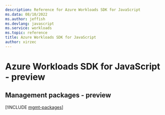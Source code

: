 ```yaml
---
description: Reference for Azure Workloads SDK for JavaScript
ms.data: 08/10/2022
ms.author: jeffish
ms.devlang: javascript
ms.service: workloads
ms.topic: reference
title: Azure Workloads SDK for JavaScript
author: xirzec
---
```

# Azure Workloads SDK for JavaScript - preview

## Management packages - preview
[!INCLUDE [mgmt-packages](workloads-mgmt-index.md)]